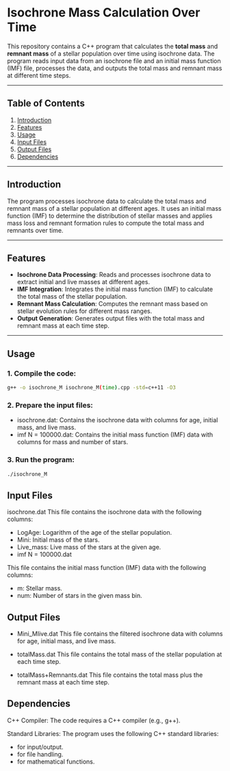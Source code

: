 # Isochrone Mass Calculation Over Time

This repository contains a C++ program that calculates the **total mass** and **remnant mass** of a stellar population over time using isochrone data. The program reads input data from an isochrone file and an initial mass function (IMF) file, processes the data, and outputs the total mass and remnant mass at different time steps.

---

## Table of Contents
1. [Introduction](#introduction)
2. [Features](#features)
3. [Usage](#usage)
4. [Input Files](#input-files)
5. [Output Files](#output-files)
6. [Dependencies](#dependencies)

---

## Introduction

The program processes isochrone data to calculate the total mass and remnant mass of a stellar population at different ages. It uses an initial mass function (IMF) to determine the distribution of stellar masses and applies mass loss and remnant formation rules to compute the total mass and remnants over time.

---

## Features

- **Isochrone Data Processing**: Reads and processes isochrone data to extract initial and live masses at different ages.
- **IMF Integration**: Integrates the initial mass function (IMF) to calculate the total mass of the stellar population.
- **Remnant Mass Calculation**: Computes the remnant mass based on stellar evolution rules for different mass ranges.
- **Output Generation**: Generates output files with the total mass and remnant mass at each time step.

---

## Usage

### 1. Compile the code:
```sh
g++ -o isochrone_M isochrone_M(time).cpp -std=c++11 -O3
```

### 2. Prepare the input files:
- isochrone.dat: Contains the isochrone data with columns for age, initial mass, and live mass.
- imf N = 100000.dat: Contains the initial mass function (IMF) data with columns for mass and number of stars.
  
### 3. Run the program:
```sh
./isochrone_M
```

## Input Files
isochrone.dat
This file contains the isochrone data with the following columns:

- LogAge: Logarithm of the age of the stellar population.
- Mini: Initial mass of the stars.
- Live_mass: Live mass of the stars at the given age.
- imf N = 100000.dat

This file contains the initial mass function (IMF) data with the following columns:

- m: Stellar mass.
- num: Number of stars in the given mass bin.

## Output Files
- Mini_Mlive.dat
This file contains the filtered isochrone data with columns for age, initial mass, and live mass.

- totalMass.dat
This file contains the total mass of the stellar population at each time step.

- totalMass+Remnants.dat
This file contains the total mass plus the remnant mass at each time step.

## Dependencies
C++ Compiler:
The code requires a C++ compiler (e.g., g++).

Standard Libraries:
The program uses the following C++ standard libraries:

- <iostream> for input/output.
- <fstream> for file handling.
- <cmath> for mathematical functions.
